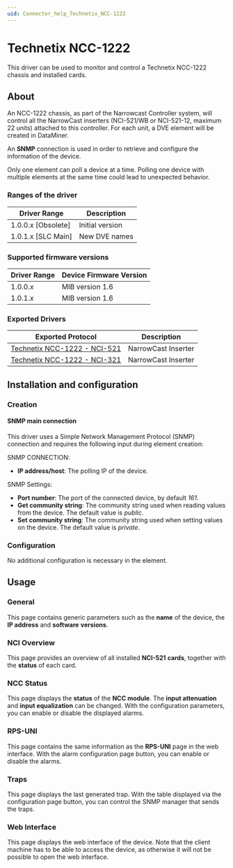 ```yaml
---
uid: Connector_help_Technetix_NCC-1222
---
```


# Technetix NCC-1222

This driver can be used to monitor and control a Technetix NCC-1222 chassis and installed cards.

## About

An NCC-1222 chassis, as part of the Narrowcast Controller system, will control all the NarrowCast inserters (NCI-521/WB or NCI-521-12, maximum 22 units) attached to this controller. For each unit, a DVE element will be created in DataMiner.

An **SNMP** connection is used in order to retrieve and configure the information of the device.

Only one element can poll a device at a time. Polling one device with multiple elements at the same time could lead to unexpected behavior.

### Ranges of the driver

| **Driver Range**     | **Description** |
|----------------------|-----------------|
| 1.0.0.x \[Obsolete\] | Initial version |
| 1.0.1.x \[SLC Main\] | New DVE names   |

### Supported firmware versions

| **Driver Range** | **Device Firmware Version** |
|------------------|-----------------------------|
| 1.0.0.x          | MIB version 1.6             |
| 1.0.1.x          | MIB version 1.6             |

### Exported Drivers

| **Exported Protocol**                                                                  | **Description**     |
|----------------------------------------------------------------------------------------|---------------------|
| [Technetix NCC-1222 - NCI-521](xref:Connector_help_Technetix_NCC-1222_-_NCI-521) | NarrowCast Inserter |
| [Technetix NCC-1222 - NCI-321](xref:Connector_help_Technetix_NCC-1222_-_NCI-321) | NarrowCast Inserter |

## Installation and configuration

### Creation

#### SNMP main connection

This driver uses a Simple Network Management Protocol (SNMP) connection and requires the following input during element creation:

SNMP CONNECTION:

- **IP address/host**: The polling IP of the device.

SNMP Settings:

- **Port number**: The port of the connected device, by default *161*.
- **Get community string**: The community string used when reading values from the device. The default value is *public*.
- **Set community string**: The community string used when setting values on the device. The default value is *private*.

### Configuration

No additional configuration is necessary in the element.

## Usage

### General

This page contains generic parameters such as the **name** of the device, the **IP address** and **software** **versions**.

### NCI Overview

This page provides an overview of all installed **NCI-521** **cards**, together with the **status** of each card.

### NCC Status

This page displays the **status** of the **NCC module**. The **input attenuation** and **input equalization** can be changed. With the configuration parameters, you can enable or disable the displayed alarms.

### RPS-UNI

This page contains the same information as the **RPS-UNI** page in the web interface. With the alarm configuration page button, you can enable or disable the alarms.

### Traps

This page displays the last generated trap. With the table displayed via the configuration page button, you can control the SNMP manager that sends the traps.

### Web Interface

This page displays the web interface of the device. Note that the client machine has to be able to access the device, as otherwise it will not be possible to open the web interface.
